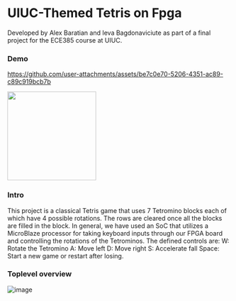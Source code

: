 # UIUC-Themed Tetris on Fpga
Developed by Alex Baratian and Ieva Bagdonaviciute as part of a final project for the ECE385 course at UIUC.

### Demo
https://github.com/user-attachments/assets/be7c0e70-5206-4351-ac89-c89c919bcb7b

<img src="https://github.com/user-attachments/assets/be7c0e70-5206-4351-ac89-c89c919bcb7b.mp4" width="200">

### Intro
This project is a classical Tetris game that uses 7 Tetromino blocks each of which have 4 possible rotations. The rows are cleared once all the blocks are filled in the block. In general, we have used an SoC that utilizes a MicroBlaze processor for taking keyboard inputs through our FPGA board and controlling the rotations of the Tetrominos. The defined controls are: W: Rotate the Tetromino A: Move left D: Move right S: Accelerate fall Space: Start a new game or restart after losing. 

### Toplevel overview
![image](https://github.com/user-attachments/assets/c9b4d4c3-39ca-45b5-b3d4-ce7d2852d866)
